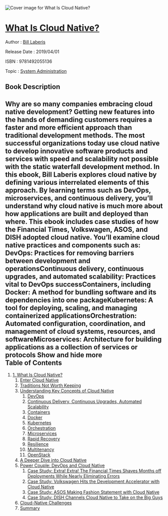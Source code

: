 ![Cover image for What Is Cloud Native?](https://imgdetail.ebookreading.net/cover/cover/system_admin/EB9781492055136.jpg)

[What Is Cloud Native?](https://ebookreading.net/view/book/What+Is+Cloud+Native%3F-EB9781492055136_1.html "What Is Cloud Native?")
====================================================================================================================

Author : [Bill Laberis](https://ebookreading.net/search/author/Bill+Laberis)

Release Date : 2019/04/01

ISBN : 9781492055136

Topic : [System Administration](https://ebookreading.net/search/category/system-administration)

Book Description
-----------------

 Why are so many companies embracing cloud native development? Getting new features into the hands of demanding customers requires a faster and more efficient approach than traditional development methods. The most successful organizations today use cloud native to develop innovative software products and services with speed and scalability not possible with the static waterfall development method.
In this ebook, Bill Laberis explores cloud native by defining various interrelated elements of this approach. By learning terms such as DevOps, microservices, and continuous delivery, you’ll understand why cloud native is much more about how applications are built and deployed than where. This ebook includes case studies of how the Financial Times, Volkswagen, ASOS, and DISH adopted cloud native.
You’ll examine cloud native practices and components such as:
DevOps: Practices for removing barriers between development and operationsContinuous delivery, continuous upgrades, and automated scalability: Practices vital to DevOps successContainers, including Docker: A method for bundling software and its dependencies into one packageKubernetes: A tool for deploying, scaling, and managing containerized applicationsOrchestration: Automated configuration, coordination, and management of cloud systems, resources, and softwareMicroservices: Architecture for building applications as a collection of services or protocols        Show and hide more                
Table of Contents
-----------------

1. [1. What Is Cloud Native?](https://ebookreading.net/view/book/What+Is+Cloud+Native%3F-EB9781492055136_4.html#idm45295646592488)
    1. [Enter Cloud Native](https://ebookreading.net/view/book/What+Is+Cloud+Native%3F-EB9781492055136_4.html#enter_cloud_native)
    1. [Traditions Not Worth Keeping](https://ebookreading.net/view/book/What+Is+Cloud+Native%3F-EB9781492055136_4.html#traditions_not_wort)
    1. [Understanding Key Concepts of Cloud Native](https://ebookreading.net/view/book/What+Is+Cloud+Native%3F-EB9781492055136_4.html#understanding_key_c)
        1. [DevOps](https://ebookreading.net/view/book/What+Is+Cloud+Native%3F-EB9781492055136_4.html#devops_ids5yFrv)
        1. [Continuous Delivery, Continuous Upgrades, Automated Scalability](https://ebookreading.net/view/book/What+Is+Cloud+Native%3F-EB9781492055136_4.html#continuous_delivery)
        1. [Containers](https://ebookreading.net/view/book/What+Is+Cloud+Native%3F-EB9781492055136_4.html#containers)
        1. [Docker](https://ebookreading.net/view/book/What+Is+Cloud+Native%3F-EB9781492055136_4.html#docker_idWw03Lf)
        1. [Kubernetes](https://ebookreading.net/view/book/What+Is+Cloud+Native%3F-EB9781492055136_4.html#kubernetes)
        1. [Orchestration](https://ebookreading.net/view/book/What+Is+Cloud+Native%3F-EB9781492055136_4.html#orchestration)
        1. [Microservices](https://ebookreading.net/view/book/What+Is+Cloud+Native%3F-EB9781492055136_4.html#microservices)
        1. [Rapid Recovery](https://ebookreading.net/view/book/What+Is+Cloud+Native%3F-EB9781492055136_4.html#rapid_recovery)
        1. [Resilience](https://ebookreading.net/view/book/What+Is+Cloud+Native%3F-EB9781492055136_4.html#resilience)
        1. [Multitenancy](https://ebookreading.net/view/book/What+Is+Cloud+Native%3F-EB9781492055136_4.html#multitenancy)
        1. [OpenStack](https://ebookreading.net/view/book/What+Is+Cloud+Native%3F-EB9781492055136_4.html#openstack_id7Vb8vj)
    1. [A Deeper Dive into Cloud Native](https://ebookreading.net/view/book/What+Is+Cloud+Native%3F-EB9781492055136_4.html#a_deeper_dive_into_)
    1. [Power Couple: DevOps and Cloud Native](https://ebookreading.net/view/book/What+Is+Cloud+Native%3F-EB9781492055136_4.html#power_couple_devops)
        1. [Case Study: Extra! Extra! The Financial Times Shaves Months off Deployments While Nearly Eliminating Errors](https://ebookreading.net/view/book/What+Is+Cloud+Native%3F-EB9781492055136_4.html#idm45295646540264)
        1. [Case Study: Volkswagen Hits the Development Accelerator with Cloud Native](https://ebookreading.net/view/book/What+Is+Cloud+Native%3F-EB9781492055136_4.html#idm45295646533432)
        1. [Case Study: ASOS Making Fashion Statement with Cloud Native](https://ebookreading.net/view/book/What+Is+Cloud+Native%3F-EB9781492055136_4.html#idm45295646533176)
        1. [Case Study: DISH Channels Cloud Native to Take on the Big Guys](https://ebookreading.net/view/book/What+Is+Cloud+Native%3F-EB9781492055136_4.html#idm45295646511992)
    1. [Cloud-Native Challenges](https://ebookreading.net/view/book/What+Is+Cloud+Native%3F-EB9781492055136_4.html#cloud_native_challe)
    1. [Summary](https://ebookreading.net/view/book/What+Is+Cloud+Native%3F-EB9781492055136_4.html#summary_idhRkOsA)

